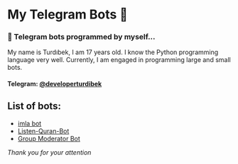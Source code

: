 # My Telegram Bots 🤖
### 🐍 Telegram bots programmed by myself...
My name is Turdıbek, I am 17 years old. I know the Python programming language very well. Currently, I am engaged in programming large and small bots.
#### Telegram: [@developerturdibek](https://t.me/developerturdibek/)

## List of bots:
   + [imla bot](https://github.com/turdibekjumabaev/my-telegram-bots/tree/imlabot)
   + [Listen-Quran-Bot](https://github.com/turdibekjumabaev/my-telegram-bots/tree/quranbot)
   + [Group Moderator Bot](https://github.com/turdibekjumabaev/my-telegram-bots/tree/moderatorbot)

<i>Thank you for your attention</i>
